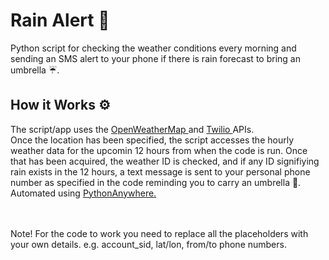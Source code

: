 # Rain Alert 🚨 
Python script for checking the weather conditions every morning and sending an SMS alert to your phone if there is rain forecast to bring an umbrella ☔️.
## How it Works ⚙️ 
The script/app uses the <a href="https://openweathermap.org/api"> OpenWeatherMap </a> and <a href="https://www.twilio.com"> Twilio </a> APIs. <br>
Once the location has been specified, the script accesses the hourly weather data for the upcomin 12 hours from when the code is run. Once that has been acquired, 
the weather ID is checked, and if any ID signifiying rain exists in the 12 hours, a text message is sent to your personal phone number as specified in the code
reminding you to carry an umbrella 🌂.
<br> Automated using <a href="https://www.pythonanywhere.com"> PythonAnywhere. </a>

<br><br> Note! For the code to work you need to replace all the placeholders with your own details. e.g. account_sid, lat/lon, from/to phone numbers.

